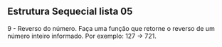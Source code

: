 ## Estrutura Sequecial lista 05
9 - Reverso do número. Faça uma função que retorne o reverso de um número inteiro informado. Por exemplo: 127 -> 721.